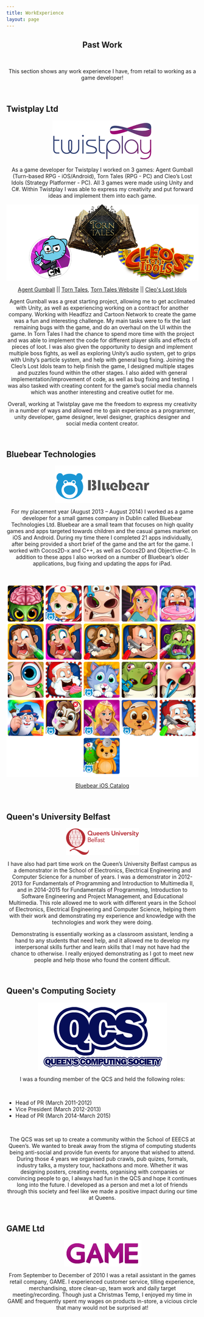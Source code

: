 ```yaml
---
title: WorkExperience
layout: page
---
```

<h2 align = "center">Past Work</h2>
<br>
<p align = "center">This section shows any work experience I have, from retail to working as a game developer!</p>
<br>

<h2>Twistplay Ltd</h2>

<p align="center"><img src="/assets/images/twistplaylogo.jpg" alt="Twistplay Logo" align="middle"></p>

<p align="center">As a game developer for Twistplay I worked on 3 games: Agent Gumball (Turn-based RPG - iOS/Android), Torn Tales (RPG - PC) and Cleo’s Lost Idols (Strategy Platformer - PC). All 3 games were made using Unity and C#. Within Twistplay I was able to express my creativity and put forward ideas and implement them into each game. </p>

<p align="center"><img src="/assets/images/twistplaygames.png" alt="Twistplay Games" align="middle"></p>

<p align="center"><a href="https://itunes.apple.com/gb/app/agent-gumball-roguelike-spy/id1044318857?mt=8">Agent Gumball</a> || <a href="http://store.steampowered.com/app/388960/">Torn Tales</a>, <a href="http://store.steampowered.com/app/388960/">Torn Tales Website</a> || <a href="http://cleoslostidols.com/">Cleo's Lost Idols</a></p>

<p align="center">Agent Gumball was a great starting project, allowing me to get acclimated with Unity, as well as experiencing working on a contract for another company. Working with Headfizz and Cartoon Network to create the game was a fun and interesting challenge. My main tasks were to fix the last remaining bugs with the game, and do an overhaul on the UI within the game. In Torn Tales I had the chance to spend more time with the project and was able to implement the code for different player skills and effects of pieces of loot. I was also given the opportunity to design and implement multiple boss fights, as well as exploring Unity’s audio system, get to grips with Unity’s particle system, and help with general bug fixing. Joining the Cleo’s Lost Idols team to help finish the game, I designed multiple stages and puzzles found within the other stages. I also aided with general implementation/improvement of code, as well as bug fixing and testing. I was also tasked with creating content for the game’s social media channels which was another interesting and creative outlet for me.</p>

<p align="center">Overall, working at Twistplay gave me the freedom to express my creativity in a number of ways and allowed me to gain experience as a programmer, unity developer, game designer, level designer, graphics designer and social media content creator.</p>

<br>
<h2>Bluebear Technologies</h2>

<p align="center"><img src="/assets/images/bluebearlogo.png" alt="Bluebear Logo" align="middle"></p>

<p align="center">For my placement year (August 2013 – August 2014) I worked as a game developer for a small games company in Dublin called Bluebear Technologies Ltd. Bluebear are a small team that focuses on high quality games and apps targeted towards children and the casual games market on iOS and Android. During my time there I completed 21 apps individually, after being provided a short brief of the game and the art for the game. I worked with Cocos2D-x and C++, as well as Cocos2D and Objective-C. In addition to these apps I also worked on a number of Bluebear’s older applications, bug fixing and updating the apps for iPad.</p>
<br>
<p align="center"><img src="/assets/images/bluebeargames.png" alt="Bluebear Games" align="middle"></p>

<p align="center"><a href="https://itunes.apple.com/gb/developer/bluebear-technologies-ltd./id522548950">Bluebear iOS Catalog</a></p>

<br>
<h2>Queen's University Belfast</h2>

<p align="center"><img src="/assets/images/queenslogo.png" alt="QUB Logo" align="middle"></p>

<p align="center">I have also had part time work on the Queen’s University Belfast campus as a demonstrator in the School of Electronics, Electrical Engineering and Computer Science for a number of years. I was a demonstrator in 2012-2013 for Fundamentals of Programming and Introduction to Multimedia II, and in 2014-2015 for Fundamentals of Programming, Introduction to Software Engineering and Project Management, and Educational Multimedia. This role allowed me to work with different years in the School of Electronics, Electrical Engineering and Computer Science, helping them with their work and demonstrating my experience and knowledge with the technologies and work they were doing.</p>

<p align="center">Demonstrating is essentially working as a classroom assistant, lending a hand to any students that need help, and it allowed me to develop my interpersonal skills further and learn skills that I may not have had the chance to otherwise. I really enjoyed demonstrating as I got to meet new people and help those who found the content difficult.</p>

<br>
<h2>Queen's Computing Society</h2>

<p align="center"><img src="/assets/images/qcslogo.png" alt="QCS Logo" align="middle"></p>

<p align="center">I was a founding member of the QCS and held the following roles:</p>
<br>
<ul class="skill-list">
<li>Head of PR (March 2011-2012)</li>
<li>Vice President (March 2012-2013)</li>
<li>Head of PR (March 2014-March 2015)</li>
</ul>
<br>
<p align="center">The QCS was set up to create a community within the School of EEECS at Queen’s. We wanted to break away from the stigma of computing students being anti-social and provide fun events for anyone that wished to attend. During those 4 years we organised pub crawls, pub quizes, formals, industry talks, a mystery tour, hackathons and more. Whether it was designing posters, creating events, organising with companies or convincing people to go, I always had fun in the QCS and hope it continues long into the future. I developed as a person and met a lot of friends through this society and feel like we made a positive impact during our time at Queens.</p>

<br>
<h2>GAME Ltd</h2>

<p align="center"><img src="/assets/images/gamelogo.png" alt="GAME Logo" align="middle"></p>

<p align="center">From September to December of 2010 I was a retail assistant in the games retail company, GAME.  I experienced customer service, tilling experience, merchandising, store clean-up, team work and daily target meeting/recording. Though just a Christmas Temp, I enjoyed my time in GAME and frequently spent my wages on products in-store, a vicious circle that many would not be surprised at!</p>